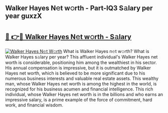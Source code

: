 ## Walker Hayes N𝚎t w𝚘rth - Part-lQ3 S𝚊lary per year guxzX

# <h2><a href="http://gc2lej.nevu.top/?p=Walker+Hayes">🔗 👉🔴 Walker Hayes N𝚎t w𝚘rth - S𝚊lary</a></h2>

[![Walker Hayes N𝚎t W𝚘rth](https://i.imgur.com/Oavwk0R.jpeg)](http://gc2lej.nevu.top/?p=Walker+Hayes)
What is Walker Hayes n𝚎t w𝚘rth? What is Walker Hayes s𝚊lary per year?
This affluent individual's Walker Hayes net worth is considerable, positioning him among the wealthiest in his sector. His annual compensation is impressive, but it is outmatched by Walker Hayes net worth, which is believed to be more significant due to his numerous business interests and valuable real estate assets. This wealthy man, whose Walker Hayes net worth is among the highest in the world, is recognized for his business acumen and financial intelligence. This rich individual, whose Walker Hayes net worth is in the billions and who earns an impressive salary, is a prime example of the force of commitment, hard work, and financial wisdom.
